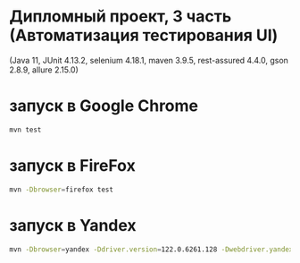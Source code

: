 # Дипломный проект, 3 часть (Автоматизация тестирования UI)
(Java 11, JUnit 4.13.2, selenium 4.18.1, maven 3.9.5, rest-assured 4.4.0, gson 2.8.9, allure 2.15.0)

# запуск в Google Chrome

```bash
mvn test
```

# запуск в FireFox

```bash
mvn -Dbrowser=firefox test
```


# запуск в Yandex

```bash
mvn -Dbrowser=yandex -Ddriver.version=122.0.6261.128 -Dwebdriver.yandex.bin=C:\\Users\\mikhail.ugolnikov\\AppData\\Local\\Yandex\\YandexBrowser\\Application\\browser.exe test
```